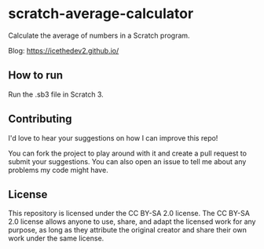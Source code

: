 # scratch-average-calculator
Calculate the average of numbers in a Scratch program.

Blog: https://icethedev2.github.io/

## How to run
Run the .sb3 file in Scratch 3.

## Contributing
I'd love to hear your suggestions on how I can improve this repo!

You can fork the project to play around with it and create a pull request to submit your suggestions. You can also open an issue to tell me about any problems my code might have.


## License
This repository is licensed under the CC BY-SA 2.0 license. The CC BY-SA 2.0 license allows anyone to use, share, and adapt the licensed work for any purpose, as long as they attribute the original creator and share their own work under the same license.
